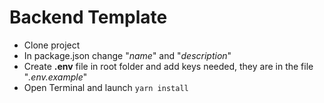 # Backend Template

- Clone project
- In package.json change "_name_" and "_description_"
- Create **.env** file in root folder and add keys needed, they are in the file "_.env.example_"
- Open Terminal and launch `yarn install`

